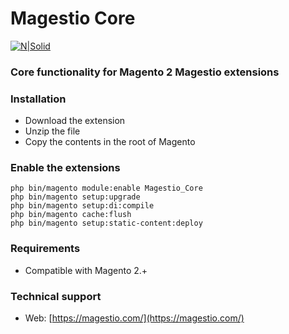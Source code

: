 # Magestio Core

[![N|Solid](https://magestio.com/wp-content/uploads/logo_web_r.png)](https://magestio.com)

### Core functionality for Magento 2 Magestio extensions


### Installation

* Download the extension
* Unzip the file
* Copy the contents in the root of Magento


### Enable the extensions

```
php bin/magento module:enable Magestio_Core
php bin/magento setup:upgrade
php bin/magento setup:di:compile
php bin/magento cache:flush
php bin/magento setup:static-content:deploy
```

### Requirements

* Compatible with Magento 2.+

### Technical support

* Web: [https://magestio.com/](https://magestio.com/)